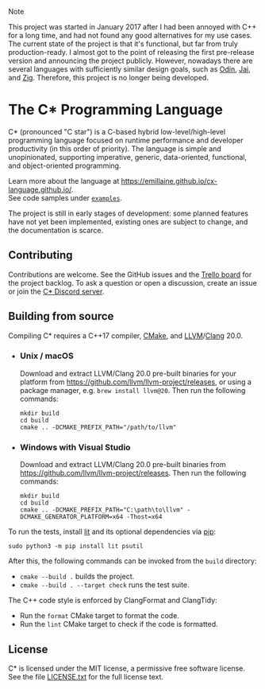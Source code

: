 > [!NOTE]
> This project was started in January 2017 after I had been annoyed with C++ for a long time, and had not found any good
> alternatives for my use cases.
> The current state of the project is that it's functional, but far from truly production-ready. I almost got to the
> point of releasing the first pre-release version and announcing the project publicly.
> However, nowadays there are several languages with sufficiently similar design goals, such
> as [Odin](https://odin-lang.org/), [Jai](https://en.wikipedia.org/?title=JAI_(programming_language)&redirect=no),
> and [Zig](https://ziglang.org/). Therefore, this project is no longer being developed.

# The C* Programming Language

C* (pronounced "C star") is a C-based hybrid low-level/high-level programming language focused on runtime
performance and developer productivity (in this order of priority). The language is simple and unopinionated,
supporting imperative, generic, data-oriented, functional, and object-oriented programming.

Learn more about the language at https://emillaine.github.io/cx-language.github.io/.  
See code samples under [`examples`](https://github.com/emillaine/cx/tree/main/examples).

The project is still in early stages of development: some planned features have not yet been implemented,
existing ones are subject to change, and the documentation is scarce.

## Contributing

Contributions are welcome.
See the GitHub issues and the [Trello board](https://trello.com/b/NIbkM4v2/c) for the project backlog.
To ask a question or open a discussion, create an issue or join the [C* Discord server](https://discord.gg/hsDbW9p).

## Building from source

Compiling C* requires a C++17 compiler, [CMake](https://cmake.org), and
[LLVM](https://llvm.org)/[Clang](https://clang.llvm.org) 20.0.

- ### Unix / macOS

  Download and extract LLVM/Clang 20.0 pre-built binaries for your platform from
  https://github.com/llvm/llvm-project/releases, or using a package manager, e.g. `brew install llvm@20`.
  Then run the following commands:

      mkdir build
      cd build
      cmake .. -DCMAKE_PREFIX_PATH="/path/to/llvm"

- ### Windows with Visual Studio

  Download and extract LLVM/Clang 20.0 pre-built binaries from https://github.com/llvm/llvm-project/releases.
  Then run the following commands:

      mkdir build
      cd build
      cmake .. -DCMAKE_PREFIX_PATH="C:\path\to\llvm" -DCMAKE_GENERATOR_PLATFORM=x64 -Thost=x64

To run the tests, install [lit](https://llvm.org/docs/CommandGuide/lit.html)
and its optional dependencies via [pip](https://pip.pypa.io/en/stable/installing/):

    sudo python3 -m pip install lit psutil

After this, the following commands can be invoked from the `build` directory:

- `cmake --build .` builds the project.
- `cmake --build . --target check` runs the test suite.

The C++ code style is enforced by ClangFormat and ClangTidy:

- Run the `format` CMake target to format the code.
- Run the `lint` CMake target to check if the code is formatted.

## License

C* is licensed under the MIT license, a permissive free software license.
See the file [LICENSE.txt](LICENSE.txt) for the full license text.
